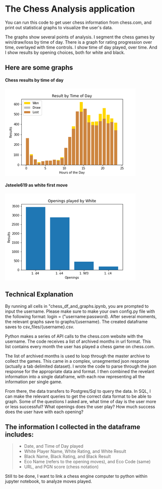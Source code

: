 # The Chess Analysis application

You can run this code to get user chess information from chess.com, and print out statistical graphs to visualize the user's data.

The graphs show several points of analysis. I segment the chess games by win/draw/loss by time of day. There is a graph for rating progression over time, overlayed with time controls. I show time of day played, over time. And I show results by opening choices, both for white and black.

## Here are some graphs

#### Chess results by time of day
![Chess by Time of Day](/graphs/jsteele619/time_based/comparison_of_time_of_day.png)

#### Jsteele619 as white first move
![First Move](graphs/jsteele619/openings/jsteele619_as_white_openings.png)
  
## Technical Explanation

By running all cells in "chess_df_and_graphs.ipynb, you are prompted to input the username. Please make sure to make your own config.py file with the following format: login = ("username:password). After several moments, the relevant graphs save to graphs/{username}. The created dataframe saves to csv_files/{username}.csv.

<p1> Python makes a series of API calls to the chess.com website with the username. The code receives a list of archived months in url format. This list contains every month the user has played a chess game on chess.com.</p1>
  
<p1> The list of archived months is used to loop through the master archive to collect the games. This came in a complex, unsegmented json response (actually a tab delimited dataset). I wrote the code to parse through the json response for the appropriate data and format. I then combined the revelant information into a single dataframe, with each row representing all the information per single game.</p1>

<p1> From there, the data transfers to Postgres/Sql to query the data. In SQL, I can make the relevant queries to get the correct data format to be able to graph. Some of the questions I asked are, what time of day is the user more or less successful? What openings does the user play? How much success does the user have with each opening?</p1>
 
## The information I collected in the dataframe includes: 
  
> * Date, and Time of Day played
> * White Player Name, White Rating, and White Result
> * Black Name, Black Rating, and Black Result
> * Eco Name (refers to the opening moves), and Eco Code (same)
> * URL, and PGN score (chess notation)

Still to be done, I want to link a chess engine computer to python within jupyter notebook, to analyze moves played.
